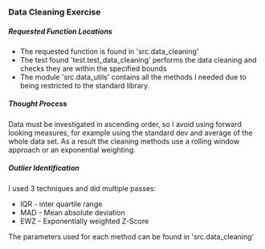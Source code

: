 ### Data Cleaning Exercise

##### Requested Function Locations
* The requested function is found in 'src.data_cleaning'
* The test found 'test.test_data_cleaning' performs the data cleaning and checks they are within the specified bounds
* The module 'src.data_utils' contains all the methods I needed due to being restricted to the standard library.   

##### Thought Process
 Data must be investigated in ascending order, so I avoid using forward looking measures, for example using the standard dev and average of the whole data set. As a result the cleaning methods use a rolling window approach or an exponential weighting.


##### Outlier Identification
I used 3 techniques and did multiple passes:
* IQR - inter quartile range
* MAD - Mean absolute deviation
* EWZ - Exponentially weighted Z-Score 

The parameters used for each method can be found in 'src.data_cleaning'


 
    
